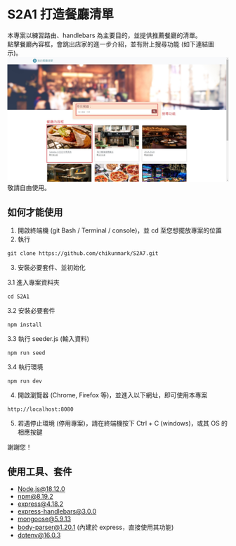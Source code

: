 # S2A1 打造餐廳清單
本專案以練習路由、handlebars 為主要目的，並提供推薦餐廳的清單。  
點擊餐廳內容框，會跳出店家的進一步介紹，並有附上搜尋功能 (如下連結圖示)。  
![簡圖](readme_pics/example_1.jpg)  
敬請自由使用。

## 如何才能使用
1. 開啟終端機 (git Bash / Terminal / console)，並 cd 至您想擺放專案的位置
2. 執行

```
git clone https://github.com/chikunmark/S2A7.git
```
3. 安裝必要套件、並初始化  

3.1 進入專案資料夾
```
cd S2A1
```
3.2 安裝必要套件
```
npm install
```
3.3 執行 seeder.js (輸入資料)
```
npm run seed
```
3.4 執行環境
```
npm run dev
```  
4. 開啟瀏覽器 (Chrome, Firefox 等)，並進入以下網址，即可使用本專案
```
http://localhost:8080
```
5. 若遇停止環境 (停用專案)，請在終端機按下 Ctrl + C (windows)，或其 OS 的相應按鍵

謝謝您！

## 使用工具、套件
* Node.js@18.12.0
* npm@8.19.2
* express@4.18.2
* express-handlebars@3.0.0
* mongoose@5.9.13
* body-parser@1.20.1 (內建於 express，直接使用其功能)
* dotenv@16.0.3
